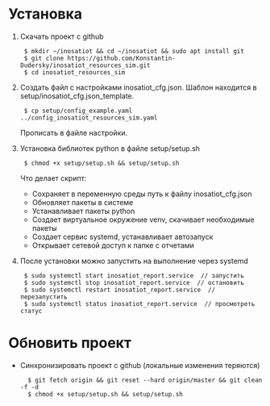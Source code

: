 # Установка
1. Скачать проект с github
   
        $ mkdir ~/inosatiot && cd ~/inosatiot && sudo apt install git
        $ git clone https://github.com/Konstantin-Dudersky/inosatiot_resources_sim.git
        $ cd inosatiot_resources_sim

2. Создать файл с настройками inosatiot_cfg.json. Шаблон находится в setup/inosatiot_cfg.json_template.
       
        $ cp setup/config_example.yaml ../config_inosatiot_resources_sim.yaml

   Прописать в файле настройки.


3. Установка библиотек python в файле setup/setup.sh
   
        $ chmod +x setup/setup.sh && setup/setup.sh

   Что делает скрипт:
   - Сохраняет в переменную среды путь к файлу inosatiot_cfg.json
   - Обновляет пакеты в системе
   - Устанавливает пакеты python
   - Создает виртуальное окружение venv, скачивает необходимые пакеты
   - Создает сервис systemd, устанавливает автозапуск
   - Открывает сетевой доступ к папке с отчетами
    
    
4. После установки можно запустить на выполнение через systemd
   
        $ sudo systemctl start inosatiot_report.service  // запустить
        $ sudo systemctl stop inosatiot_report.service  // остановить
        $ sudo systemctl restart inosatiot_report.service  // перезапустить
        $ sudo systemctl status inosatiot_report.service  // просмотреть статус

# Обновить проект
- Синхронизировать проект с github (локальные изменения теряются)
   
        $ git fetch origin && git reset --hard origin/master && git clean -f -d
        $ chmod +x setup/setup.sh && setup/setup.sh

